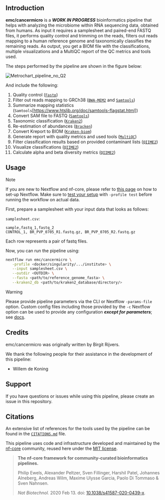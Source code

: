 ## Introduction

**emc/cancermicro** is a ***WORK IN PROGRESS*** bioinformatics pipeline that helps with analyzing the microbiome within RNA sequencing data, obtained from humans. As input it requires a samplesheet and paired-end FASTQ files, it performs quality control and trimming on the reads, filters out reads mapping to a human reference genome and taxonomically classifies the remaining reads. As output, you get a BIOM file with the classifications, multiple visualizations and a MultiQC report of the QC metrics and tools used.

<!-- TODO nf-core:
Update introduction as pipeline changes!
-->
The steps performed by the pipeline are shown in the figure below:

<!-- TODO nf-core: Update metrochart to final version!   -->
![Metrochart_pipeline_no_Q2](https://github.com/BirgitRijvers/emc-cancermicro/assets/126883391/a72e2de0-ac23-4bf6-a13b-ad0b1031c663)

<!-- TODO nf-core: Fill in short bullet-pointed list of the default steps in the pipeline -->
And include the following:

1. Quality control ([`Fastp`](https://github.com/OpenGene/fastp))
2. Filter out reads mapping to GRCh38 ([`BWA-MEM2`](https://github.com/bwa-mem2/bwa-mem2) and [`Samtools`](https://www.htslib.org/doc/samtools-view.html))
3. Summarize mapping statistics (`Samtools`[https://www.htslib.org/doc/samtools-flagstat.html])
4. Convert SAM file to FASTQ ([`Samtools`](https://www.htslib.org/doc/samtools-fasta.html))
5. Taxonomic classification ([`Kraken2`](https://github.com/DerrickWood/kraken2))
6. Re-estimation of abundances ([`Bracken`](https://github.com/jenniferlu717/Bracken))
7. Convert Kreport to BIOM ([`Kraken-biom`](https://github.com/smdabdoub/kraken-biom))
8. Generate report with quality metrics and used tools ([`MultiQC`](https://github.com/MultiQC/MultiQC))
9. Filter classification results based on provided contaminant lists ([`QIIME2`](https://qiime2.org/))
10. Visualize classifications ([`QIIME2`](https://qiime2.org/))
11. Calculate alpha and beta diversity metrics ([`QIIME2`](https://qiime2.org/))

## Usage

> [!NOTE]
> If you are new to Nextflow and nf-core, please refer to [this page](https://nf-co.re/docs/usage/installation) on how to set-up Nextflow. Make sure to [test your setup](https://nf-co.re/docs/usage/introduction#how-to-run-a-pipeline) with `-profile test` before running the workflow on actual data.

First, prepare a samplesheet with your input data that looks as follows:

`samplesheet.csv`:

```csv
sample,fastq_1,fastq_2
CONTROL_1, BR_PVP_0705_R1.fastq.gz, BR_PVP_0705_R2.fastq.gz
```

Each row represents a pair of fastq files.

Now, you can run the pipeline using:

<!-- TODO nf-core: update the following command to include all required parameters for a minimal example -->

```bash
nextflow run emc/cancermicro \
   -profile <docker/singularity/.../institute> \
   --input samplesheet.csv \
   --outdir <OUTDIR> \
   --fasta <path/to/reference_genome_fasta> \
   --kraken2_db <path/to/kraken2_database/directory/>
```

> [!WARNING]
> Please provide pipeline parameters via the CLI or Nextflow `-params-file` option. Custom config files including those provided by the `-c` Nextflow option can be used to provide any configuration _**except for parameters**_;
> see [docs](https://nf-co.re/usage/configuration#custom-configuration-files).

## Credits

emc/cancermicro was originally written by Birgit Rijvers.

We thank the following people for their assistance in the development of this pipeline:
- Willem de Koning

<!-- TODO nf-core: If applicable, make list of people who have also contributed -->

## Support
If you have questions or issues while using this pipeline, please create an issue in this repository.


## Citations

<!-- TODO nf-core: Add citation for pipeline after first release. Uncomment lines below and update Zenodo doi and badge at the top of this file. -->
<!-- If you use emc/cancermicro for your analysis, please cite it using the following doi: [10.5281/zenodo.XXXXXX](https://doi.org/10.5281/zenodo.XXXXXX) -->

<!-- TODO nf-core: Add bibliography of tools and data used in your pipeline -->

An extensive list of references for the tools used by the pipeline can be found in the [`CITATIONS.md`](CITATIONS.md) file.

This pipeline uses code and infrastructure developed and maintained by the [nf-core](https://nf-co.re) community, reused here under the [MIT license](https://github.com/nf-core/tools/blob/master/LICENSE).

> **The nf-core framework for community-curated bioinformatics pipelines.**
>
> Philip Ewels, Alexander Peltzer, Sven Fillinger, Harshil Patel, Johannes Alneberg, Andreas Wilm, Maxime Ulysse Garcia, Paolo Di Tommaso & Sven Nahnsen.
>
> _Nat Biotechnol._ 2020 Feb 13. doi: [10.1038/s41587-020-0439-x](https://dx.doi.org/10.1038/s41587-020-0439-x).
